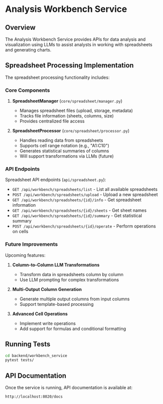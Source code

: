 # Analysis Workbench Service

## Overview

The Analysis Workbench Service provides APIs for data analysis and visualization using LLMs to assist analysts in working with spreadsheets and generating charts.

## Spreadsheet Processing Implementation

The spreadsheet processing functionality includes:

### Core Components

1. **SpreadsheetManager** (`core/spreadsheet/manager.py`)
   - Manages spreadsheet files (upload, storage, metadata)
   - Tracks file information (sheets, columns, size)
   - Provides centralized file access

2. **SpreadsheetProcessor** (`core/spreadsheet/processor.py`)
   - Handles reading data from spreadsheets
   - Supports cell range notation (e.g., "A1:C10")
   - Generates statistical summaries of columns
   - Will support transformations via LLMs (future)

### API Endpoints

Spreadsheet API endpoints (`api/spreadsheet.py`):

- `GET /api/workbench/spreadsheets/list` - List all available spreadsheets
- `POST /api/workbench/spreadsheets/upload` - Upload a new spreadsheet
- `GET /api/workbench/spreadsheets/{id}/info` - Get spreadsheet information
- `GET /api/workbench/spreadsheets/{id}/sheets` - Get sheet names
- `GET /api/workbench/spreadsheets/{id}/summary` - Get statistical summary
- `POST /api/workbench/spreadsheets/{id}/operate` - Perform operations on cells

### Future Improvements

Upcoming features:

1. **Column-to-Column LLM Transformations**
   - Transform data in spreadsheets column by column
   - Use LLM prompting for complex transformations

2. **Multi-Output Column Generation**
   - Generate multiple output columns from input columns
   - Support template-based processing

3. **Advanced Cell Operations**
   - Implement write operations
   - Add support for formulas and conditional formatting

## Running Tests

```bash
cd backend/workbench_service
pytest tests/
```

## API Documentation

Once the service is running, API documentation is available at:

```
http://localhost:8020/docs
``` 